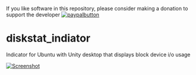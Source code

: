 If you like software in this repository, please consider making a donation to support the developer
[![paypalbutton](https://www.paypal.com/en_US/i/btn/btn_donate_LG.gif)](https://www.paypal.com/cgi-bin/webscr?cmd=_s-xclick&hosted_button_id=CB9L72S9LEF66)

# diskstat_indiator
Indicator for Ubuntu with Unity desktop that displays block device i/o usage

[![Screenshot](http://i.imgur.com/cwXmQSh.png)](http://i.imgur.com/cwXmQSh.png)

